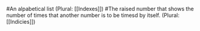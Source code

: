 #An alpabetical list (Plural: [[Indexes]])
#The raised number that shows the number of times that another number is to be timesd by itself. (Plural: [[Indicies]])